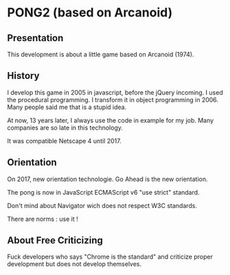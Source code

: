 PONG2 (based on Arcanoid)
=========================

Presentation
------------
This development is about a little game based on Arcanoid (1974).


History
-------
I develop this game in 2005 in javascript, before the jQuery incoming.
I used the procedural programming.
I transform it in object programming in 2006. Many people said me that is a stupid idea.

At now, 13 years later, I always use the code in example for my job. Many companies are so late in this technology.

It was compatible Netscape 4 until 2017.

Orientation
-----------
On 2017, new orientation technologie.
Go Ahead is the new orientation.

The pong is now in JavaScript ECMAScript v6 "use strict" standard.

Don't mind about Navigator wich does not respect W3C standards.

There are norms : use it !

About Free Criticizing
----------------------
Fuck developers who says "Chrome is the standard" and criticize proper development but does not develop themselves.
